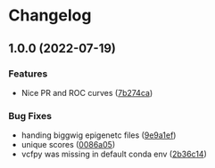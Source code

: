 # Changelog

## 1.0.0 (2022-07-19)


### Features

* Nice PR and ROC curves ([7b274ca](https://github.com/kircherlab/ReMM/commit/7b274ca35d0946aa694f266c4e4afeba0069fb50))


### Bug Fixes

* handing biggwig epigenetc files ([9e9a1ef](https://github.com/kircherlab/ReMM/commit/9e9a1efcfcce95dab6d2e64063670786482b51e0))
* unique scores ([0086a05](https://github.com/kircherlab/ReMM/commit/0086a05ae4e54eb86d477644e45ffd2ee8558e04))
* vcfpy was missing in default conda env ([2b36c14](https://github.com/kircherlab/ReMM/commit/2b36c14dfc960b9eb896fce4f03853fca1386e22))
